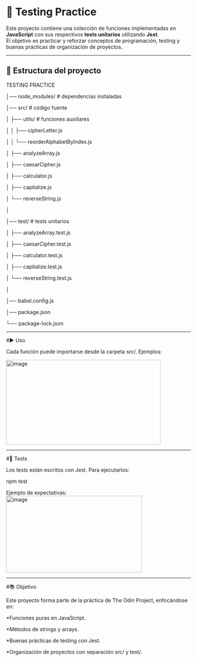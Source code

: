 # 🧪 Testing Practice

Este proyecto contiene una colección de funciones implementadas en **JavaScript** con sus respectivos **tests unitarios** utilizando **Jest**.  
El objetivo es practicar y reforzar conceptos de programación, testing y buenas prácticas de organización de proyectos.

---

## 📂 Estructura del proyecto

TESTING PRACTICE

│── node_modules/ # dependencias instaladas

│── src/ # código fuente

│    ├── utils/ # funciones auxiliares

│    │     ├── cipherLetter.js

│    │     └── reorderAlphabetByIndex.js

│    ├── analyzeArray.js

│    ├── caesarCipher.js

│    ├── calculator.js

│    ├── capitalize.js

│    └── reverseString.js

│

│── test/ # tests unitarios

│    ├── analyzeArray.test.js

│    ├── caesarCipher.test.js

│    ├── calculator.test.js

│    ├── capitalize.test.js

│    └── reverseString.test.js

│

│── babel.config.js

│── package.json

└── package-lock.json


---

#▶️ Uso

Cada función puede importarse desde la carpeta src/. Ejemplos:

<img width="421" height="232" alt="image" src="https://github.com/user-attachments/assets/606ce3f3-23eb-45d6-8489-c8d93446a3a1" />

---

#🧪 Tests

Los tests están escritos con Jest.
Para ejecutarlos:

npm test

Ejemplo de expectativas:
<img width="370" height="210" alt="image" src="https://github.com/user-attachments/assets/e089276c-c2d3-4623-8ff6-b25649510f52" />

---
#📚 Objetivo

Este proyecto forma parte de la práctica de The Odin Project, enfocándose en:

*Funciones puras en JavaScript.

*Métodos de strings y arrays.

*Buenas prácticas de testing con Jest.

*Organización de proyectos con separación src/ y test/.

